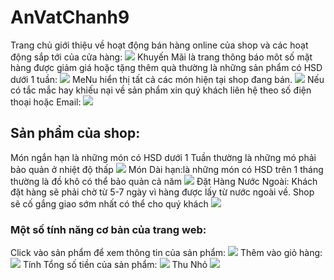 # AnVatChanh9
Trang chủ giới thiệu về hoạt động bán hàng online của shop và các hoạt động sắp tới của cửa hàng:
<img src="https://raw.githubusercontent.com/nguyenthilyctt11cd3a/AnVatChanh9/master/trangchu.PNG">
 Khuyến Mãi là trang thông báo môt số mặt hàng được giảm giá hoặc tặng thêm quà thường là những sản phẩm có HSD dưới 1 tuần:
<img src="https://raw.githubusercontent.com/nguyenthilyctt11cd3a/AnVatChanh9/master/km.PNG"> 
MeNu hiển thị tất cả các món hiện tại shop đang bán.
<img src="https://raw.githubusercontent.com/nguyenthilyctt11cd3a/AnVatChanh9/master/menu.PNG">
Nếu có tắc mắc hay khiếu nại về sản phẩm xin quý khách liên hệ theo số điện thoại hoặc Email:
<img src="https://raw.githubusercontent.com/nguyenthilyctt11cd3a/AnVatChanh9/master/lienhe.PNG">
## Sản phẩm của shop: 
Món ngắn hạn là những món có HSD dưới 1 Tuần thường là những mó phải bảo quản ở nhiệt độ thấp
<img src="https://raw.githubusercontent.com/nguyenthilyctt11cd3a/AnVatChanh9/master/NgH.PNG">
Món Dài hạn:là những món có HSD trên 1 tháng thường là đồ khô có thể bảo quản cả năm
<img src="https://raw.githubusercontent.com/nguyenthilyctt11cd3a/AnVatChanh9/master/Daihan.PNG">
Đặt Hàng Nước Ngoài: Khách đặt hàng sẽ phải chờ từ 5-7 ngày vì hàng được lấy từ nước ngoài về. Shop sẽ cố gắng giao sớm nhất có thể cho quý khách
<img src="https://raw.githubusercontent.com/nguyenthilyctt11cd3a/AnVatChanh9/master/nuocngoai.PNG">
### Một số tính năng cơ bản của trang web:
Click vào sản phẩm để xem thông tin của sản phẩm:
<img src="https://raw.githubusercontent.com/nguyenthilyctt11cd3a/AnVatChanh9/master/click.PNG">
Thêm vào giỏ hàng:
<img src="https://raw.githubusercontent.com/nguyenthilyctt11cd3a/AnVatChanh9/master/them.PNG">
Tính Tổng số tiền của sản phẩm:
<img src="https://raw.githubusercontent.com/nguyenthilyctt11cd3a/AnVatChanh9/master/tinhtien.PNG">
Thu Nhỏ 
<img src="https://raw.githubusercontent.com/nguyenthilyctt11cd3a/AnVatChanh9/master/thunho.PNG">
